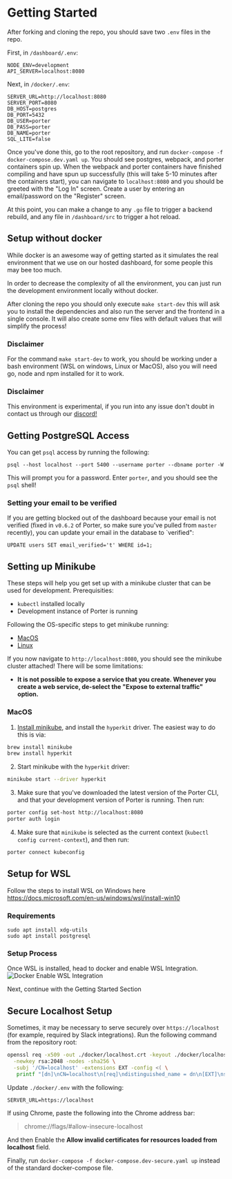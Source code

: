 # Getting Started

After forking and cloning the repo, you should save two `.env` files in the repo.

First, in `/dashboard/.env`:

```
NODE_ENV=development
API_SERVER=localhost:8080
```

Next, in `/docker/.env`:

```
SERVER_URL=http://localhost:8080
SERVER_PORT=8080
DB_HOST=postgres
DB_PORT=5432
DB_USER=porter
DB_PASS=porter
DB_NAME=porter
SQL_LITE=false
```

Once you've done this, go to the root repository, and run `docker-compose -f docker-compose.dev.yaml up`. You should see postgres, webpack, and porter containers spin up. When the webpack and porter containers have finished compiling and have spun up successfully (this will take 5-10 minutes after the containers start), you can navigate to `localhost:8080` and you should be greeted with the "Log In" screen. Create a user by entering an email/password on the "Register" screen.

At this point, you can make a change to any `.go` file to trigger a backend rebuild, and any file in `/dashboard/src` to trigger a hot reload.

## Setup without docker

While docker is an awesome way of getting started as it simulates the real environment that we use on our hosted dashboard, for some people this may bee too much.

In order to decrease the complexity of all the environment, you can just run the development environment locally without docker.

After cloning the repo you should only execute `make start-dev` this will ask you to install the dependencies and also run the server and the frontend in a single console.
It will also create some env files with default values that will simplify the process!

### Disclaimer

For the command `make start-dev` to work, you should be working under a bash environment (WSL on windows, Linux or MacOS), also you will need go, node and npm installed
for it to work.

### Disclaimer

This environment is experimental, if you run into any issue don't doubt in contact us through our [discord!](https://discord.gg/GJynMR3KXK)

## Getting PostgreSQL Access

You can get `psql` access by running the following:

`psql --host localhost --port 5400 --username porter --dbname porter -W`

This will prompt you for a password. Enter `porter`, and you should see the `psql` shell!

### Setting your email to be verified

If you are getting blocked out of the dashboard because your email is not verified (fixed in `v0.6.2` of Porter, so make sure you've pulled from `master` recently), you can update your email in the database to `verified":

`UPDATE users SET email_verified='t' WHERE id=1;`

## Setting up Minikube

These steps will help you get set up with a minikube cluster that can be used for development. Prerequisities:

- `kubectl` installed locally
- Development instance of Porter is running

Following the OS-specific steps to get minikube running:

- [MacOS](#macos)
- [Linux](#linux)

If you now navigate to `http://localhost:8080`, you should see the minikube cluster attached! There will be some limitations:

- **It is not possible to expose a service that you create. Whenever you create a web service, de-select the "Expose to external traffic" option.**

### MacOS

1. [Install minikube](https://minikube.sigs.k8s.io/docs/start/), and install the `hyperkit` driver. The easiest way to do this is via:

```sh
brew install minikube
brew install hyperkit
```

2. Start minikube with the `hyperkit` driver:

```sh
minikube start --driver hyperkit
```

3. Make sure that you've downloaded the latest version of the Porter CLI, and that your development version of Porter is running. Then run:

```sh
porter config set-host http://localhost:8080
porter auth login
```

4. Make sure that `minikube` is selected as the current context (`kubectl config current-context`), and then run:

```sh
porter connect kubeconfig
```

## Setup for WSL

Follow the steps to install WSL on Windows here https://docs.microsoft.com/en-us/windows/wsl/install-win10

### Requirements

`sudo apt install xdg-utils` <br/>
`sudo apt install postgresql`

### Setup Process

Once WSL is installed, head to docker and enable WSL Integration.
![Docker Enable WSL Integration](https://i.imgur.com/QzMyxQx.png)

Next, continue with the Getting Started Section

## Secure Localhost Setup

Sometimes, it may be necessary to serve securely over `https://localhost` (for example, required by Slack integrations). Run the following command from the repository root:

```sh
openssl req -x509 -out ./docker/localhost.crt -keyout ./docker/localhost.key \
  -newkey rsa:2048 -nodes -sha256 \
  -subj '/CN=localhost' -extensions EXT -config <( \
   printf "[dn]\nCN=localhost\n[req]\ndistinguished_name = dn\n[EXT]\nsubjectAltName=DNS:localhost\nkeyUsage=digitalSignature\nextendedKeyUsage=serverAuth")
```

Update `./docker/.env` with the following:

```
SERVER_URL=https://localhost
```

If using Chrome, paste the following into the Chrome address bar:

> chrome://flags/#allow-insecure-localhost

And then Enable the **Allow invalid certificates for resources loaded from localhost** field.

Finally, run `docker-compose -f docker-compose.dev-secure.yaml up` instead of the standard docker-compose file.
